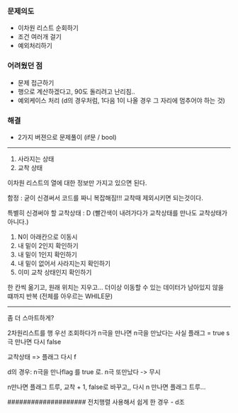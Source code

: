 ### 문제의도
- 이차원 리스트 순회하기
- 조건 여러개 걸기
- 예외처리하기 

### 어려웠던 점
- 문제 접근하기
- 행으로 계산하겠다고, 90도 돌리려고 난리침..
- 예외케이스 처리 (d의 경우처럼, 1다음 1이 나올 경우 그 자리에 멈추어야 하는 것)

### 해결
- 2가지 버젼으로 문제풀이 (if문 / bool)



---

1. 사라지는 상태
2. 교착 상태

이차원 리스트의 열에 대한 정보만 가지고 있으면 된다.

함정 : 굳이 신경써서 코드를 짜니 복잡해짐!!! 교착때 제외시키면 되는것이다.

특별히 신경써야 할 교착상태 : D (빨간색이 내려가다가 교착상태를 만나도 교착상태가 아니다.)

1. N이 아래칸으로 이동시
 1. 내 밑이 2인지 확인하기
 2. 내 밑이 1인지 확인하기
 3. 내 밑이 없어서 사라지는지 확인하기
 4. 이미 교착 상태인지 확인하기
 
한 칸씩 옮기고, 원래 위치는 지우고...
더이상 이동할 수 있는 데이터가 남아있지 않을 떄까지 반복 (전체를 아우르는 WHILE문)


---
좀 더 스마트하게?

2차원리스트를 행 우선 조회하다가 n극을 만나면 
n극을 만났다는 사실 플래그 = true
s극 만나면 다시 false

교착상태 => 플래그 다시 f

d의 경우: n극을 만나flag 를 true 로. n극 또만났다 -> 무시

n만나면 플래그 트루, 교착 + 1, false로 바꾸고,, 다시 n 만나면 플래그 트루...

####################
전치행렬 사용해서 쉽게 한 경우 - d조
